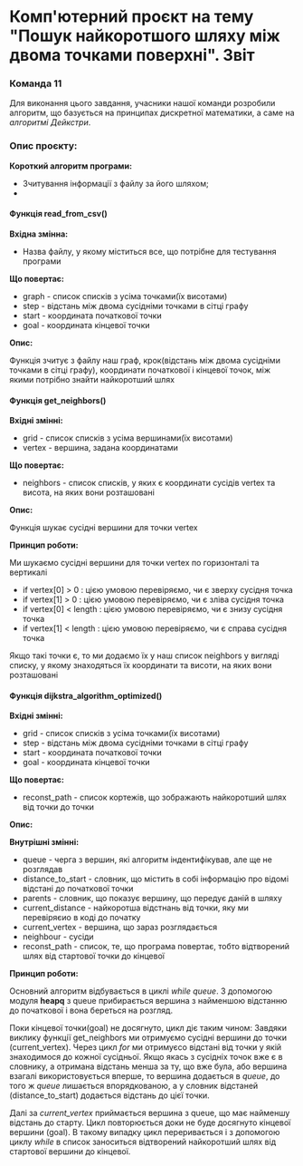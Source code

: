 # Комп'ютерний проєкт на тему "Пошук найкоротшого шляху між двома точками поверхні". Звіт
### Команда 11

Для виконання цього завдання, учасники нашої команди розробили алгоритм, що базується на принципах диcкретної математики, а саме на *алгоритмі Дейкстри*. 

### Опис проєкту:

**Короткий алгоритм програми:**
* Зчитування інформації з файлу за його шляхом;
* 

#### Функція read_from_csv()
**Вхідна змінна:**

* Назва файлу, у якому міститься все, що потрібне для тестування програми

**Що повертає:**

* graph - список списків з усіма точками(їх висотами)
* step - відстань між двома сусідніми точками в сітці графу
* start - координата початкової точки
* goal - координата кінцевої точки

**Опис:**

Функція зчитує з файлу наш граф, крок(відстань між двома сусідніми точками в сітці графу), координати початкової і кінцевої точок, між якими потрібно знайти найкоротший шлях


#### Функція get_neighbors()
**Вхідні змінні:**

* grid - список списків з усіма вершинами(їх висотами)
* vertex - вершина, задана координатами

**Що повертає:**

* neighbors - список списків, у яких є координати сусідів vertex та висота, на яких вони розташовані

**Опис:**

Функція шукає сусідні вершини для точки vertex

**Принцип роботи:**

Ми шукаємо сусідні вершини для точки vertex по горизонталі та вертикалі
* if vertex[0] > 0 : цією умовою перевіряємо, чи є зверху сусідня точка
* if vertex[1] > 0 : цією умовою перевіряємо, чи є зліва сусідня точка
* if vertex[0] < length : цією умовою перевіряємо, чи є знизу сусідня точка 
* if vertex[1] < length : цією умовою перевіряємо, чи є справа сусідня точка

Якщо такі точки є, то ми додаємо їх у наш список neighbors y вигляді списку, у якому знаходяться їх координати та висоти, на яких вони розташовані

#### Функція dijkstra_algorithm_optimized()
**Вхідні змінні:**
* grid - список списків з усіма точками(їх висотами)
* step - відстань між двома сусідніми точками в сітці графу
* start - координата початкової точки
* goal - координата кінцевої точки

**Що повертає:**
* reconst_path - список кортежів, що зображають найкоротший шлях від точки до точки

**Опис:**

**Внутрішні змінні:**
* queue - черга з вершин, які алгоритм індентифікував, але ще не розглядав
* distance_to_start - словник, що містить в собі інформацію про відомі відстані до початкової точки
* parents - словник, що показує вершину, що передує даній в шляху
* current_distance - найкоротша відстнань від точки, яку ми перевіряєио в коді до початку
* current_vertex - вершина, що зараз розглядається
* neighbour - сусіди
* reconst_path - список, те, що програма повертає, тобто відтворений шлях від стартової точки до кінцевої

**Принцип роботи:**

Основний алгоритм відбувається в циклі *while queue*.
З допомогою модуля **heapq** з queue прибирається вершина з найменшою відстанню до початкової і вона береться на розгляд.

Поки кінцевої точки(goal) не досягнуто, цикл діє таким чином:
Завдяки виклику функції get_neighbors ми отримуємо сусідні вершини до точки (current_vertex). 
Через цикл *for* ми отримуєсо відстані від точки у якій знаходимося до кожної сусідньої.
Якщо якась з сусідніх точок вже є в словнику, а отримана відстань менша за ту, що вже була, або вершина взагалі використовується вперше, то вершина додається в *queue*, до того ж *queue* лишається впорядкованою, а у словник відстаней (distance_to_start) додається відстань до цієї точки.

Далі за *current_vertex* приймається вершина з queue, що має найменшу відстань до старту. Цикл повторюється доки не буде досягнуто кінцевої вершини (goal). В такому випадку цикл переривається і з допомогою циклу *while* в список заноситься відтворений найкоротший шлях від стартової вершини до кінцевої.




